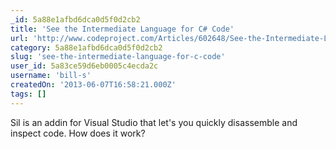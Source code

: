 ```yaml
---
_id: 5a88e1afbd6dca0d5f0d2cb2
title: 'See the Intermediate Language for C# Code'
url: 'http://www.codeproject.com/Articles/602648/See-the-Intermediate-Language-for-Csharp-Code'
category: 5a88e1afbd6dca0d5f0d2cb2
slug: 'see-the-intermediate-language-for-c-code'
user_id: 5a83ce59d6eb0005c4ecda2c
username: 'bill-s'
createdOn: '2013-06-07T16:58:21.000Z'
tags: []
---
```


<div>Sil is an addin for Visual Studio that let's you quickly disassemble and inspect code. How does it work?</div>
